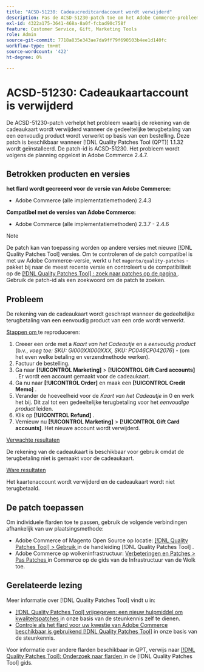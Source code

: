 ```yaml
---
title: "ACSD-51230: Cadeaucreditcardaccount wordt verwijderd"
description: Pas de ACSD-51230-patch toe om het Adobe Commerce-probleem op te lossen, waarbij de rekening van de cadeaukaart wordt verwijderd wanneer de gedeeltelijke terugbetaling van een eenvoudig product wordt verwerkt op basis van een bestelling.
exl-id: 4322a175-3641-468a-8a0f-fcbad90c758f
feature: Customer Service, Gift, Marketing Tools
role: Admin
source-git-commit: 7718a835e343ae7da9ff79f690503b4ee1d140fc
workflow-type: tm+mt
source-wordcount: '422'
ht-degree: 0%

---
```


# ACSD-51230: Cadeaukaartaccount is verwijderd

De ACSD-51230-patch verhelpt het probleem waarbij de rekening van de cadeaukaart wordt verwijderd wanneer de gedeeltelijke terugbetaling van een eenvoudig product wordt verwerkt op basis van een bestelling. Deze patch is beschikbaar wanneer [!DNL Quality Patches Tool (QPT)] 1.1.32 wordt geïnstalleerd. De patch-id is ACSD-51230. Het probleem wordt volgens de planning opgelost in Adobe Commerce 2.4.7.

## Betrokken producten en versies

**het flard wordt gecreeerd voor de versie van Adobe Commerce:**

* Adobe Commerce (alle implementatiemethoden) 2.4.3

**Compatibel met de versies van Adobe Commerce:**

* Adobe Commerce (alle implementatiemethoden) 2.3.7 - 2.4.6

>[!NOTE]
>
>De patch kan van toepassing worden op andere versies met nieuwe [!DNL Quality Patches Tool] versies. Om te controleren of de patch compatibel is met uw Adobe Commerce-versie, werkt u het `magento/quality-patches` -pakket bij naar de meest recente versie en controleert u de compatibiliteit op de [[!DNL Quality Patches Tool] : zoek naar patches op de pagina ](https://experienceleague.adobe.com/tools/commerce-quality-patches/index.html) . Gebruik de patch-id als een zoekwoord om de patch te zoeken.

## Probleem

De rekening van de cadeaukaart wordt geschrapt wanneer de gedeeltelijke terugbetaling van een eenvoudig product van een orde wordt verwerkt.

<u> Stappen om </u> te reproduceren:

1. Creeer een orde met a *Kaart van het Cadeautje* en a *eenvoudig product* (b.v., *voeg toe: SKU: GI000XX000XXX, SKU: PC046CP042076*) - (om het even welke betaling en verzendmethode werken).
1. Factuur de bestelling.
1. Ga naar **[!UICONTROL Marketing]** > **[!UICONTROL Gift Card accounts]** . Er wordt een account gemaakt voor de cadeaukaart.
1. Ga nu naar **[!UICONTROL Order]** en maak een **[!UICONTROL Credit Memo]** .
1. Verander de hoeveelheid voor de *Kaart van het Cadeautje* in 0 en werk het bij. Dit zal tot een gedeeltelijke terugbetaling voor het *eenvoudige product* leiden.
1. Klik op **[!UICONTROL Refund]** .
1. Vernieuw nu **[!UICONTROL Marketing]** > **[!UICONTROL Gift Card accounts]**. Het nieuwe account wordt verwijderd.

<u> Verwachte resultaten </u>

De rekening van de cadeaukaart is beschikbaar voor gebruik omdat de terugbetaling niet is gemaakt voor de cadeaukaart.

<u> Ware resultaten </u>

Het kaartenaccount wordt verwijderd en de cadeaukaart wordt niet terugbetaald.

## De patch toepassen

Om individuele flarden toe te passen, gebruik de volgende verbindingen afhankelijk van uw plaatsingsmethode:

* Adobe Commerce of Magento Open Source op locatie: [[!DNL Quality Patches Tool]  > Gebruik ](https://experienceleague.adobe.com/docs/commerce-operations/tools/quality-patches-tool/usage.html) in de handleiding [!DNL Quality Patches Tool] .
* Adobe Commerce op wolkeninfrastructuur: [ Verbeteringen en Patches > Pas Patches ](https://experienceleague.adobe.com/docs/commerce-cloud-service/user-guide/develop/upgrade/apply-patches.html) in Commerce op de gids van de Infrastructuur van de Wolk toe.

## Gerelateerde lezing

Meer informatie over [!DNL Quality Patches Tool] vindt u in:

* [[!DNL Quality Patches Tool]  vrijgegeven: een nieuw hulpmiddel om kwaliteitspatches ](/help/announcements/adobe-commerce-announcements/magento-quality-patches-released-new-tool-to-self-serve-quality-patches.md) in onze basis van de steunkennis zelf te dienen.
* [ Controle als het flard voor uw kwestie van Adobe Commerce beschikbaar is gebruikend  [!DNL Quality Patches Tool]](/help/support-tools/patches-available-in-qpt-tool/check-patch-for-magento-issue-with-magento-quality-patches.md) in onze basis van de steunkennis.

Voor informatie over andere flarden beschikbaar in QPT, verwijs naar [[!DNL Quality Patches Tool]: Onderzoek naar flarden ](https://experienceleague.adobe.com/tools/commerce-quality-patches/index.html) in de [!DNL Quality Patches Tool] gids.
